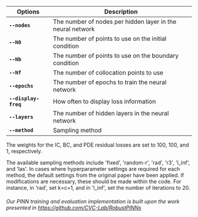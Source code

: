 | Options | Description|
|---|---|
|**`--nodes`**|      The number of nodes per hidden layer in the neural network|
|**`--N0`** |               The number of points to use on the initial condition|
|**`--Nb`** |               The number of points to use on the boundary condition|
|**`--Nf`** |             The number of collocation points to use||
|**`--epochs`**|       The number of epochs to train the neural network|
|**`--display-freq`**|  How often to display loss information|
|**`--layers`**| The number of hidden layers in the neural network|
|**`--method`**| Sampling method|

The weights for the IC, BC, and PDE residual losses are set to 100, 100, and 1, respectively.

The available sampling methods include 'fixed', 'random-r', 'rad', 'r3', 'l_inf', and 'las'. In cases where hyperparameter settings are required for each method, the default settings from the original paper have been applied. If modifications are necessary, these should be made within the code. For instance, in 'rad', set k=c=1, and in 'l_inf', set the number of iterations to 20.

###### Our PINN training and evaluation implementation is built upon the work presented in https://github.com/CVC-Lab/RobustPINNs
